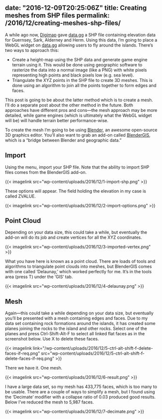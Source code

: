 date: "2016-12-09T20:25:06Z"
title: Creating meshes from SHP files
permalink: /2016/12/creating-meshes-shp-files/
---
A while ago now, [Digimap](http://www.digimap.gg/) gave [data.gg](https://data.gg/) a SHP file containing elevation data for Guernsey, Sark, Alderney and Herm. Using this data, I’m going to place a WebGL widget on [data.gg](https://data.gg/) allowing users to fly around the islands. There’s two ways to approach this:

* Create a height-map using the SHP data and generate game engine terrain using it. This would be done using geographic software to rasterize the data into a normal image (like a PNG) with white pixels representing high points and black pixels low (e.g. sea level).
* Triangulate the XYZ points in the SHP file to create 3D meshes. This is done using an algorithm to join all the points together to form edges and faces.

This post is going to be about the latter method which is to create a mesh. I’ll do a separate post about the other method in the future. Both approaches have different pros and cons—the mesh approach may be more detailed, while game engines (which is ultimately what the WebGL widget will be) will handle terrain better performance-wise.

To create the mesh I’m going to be using [Blender](https://www.blender.org/), an awesome open-source 3D graphics editor. You’ll also want to grab an add-on called [BlenderGIS](https://github.com/domlysz/BlenderGIS), which is a “bridge between Blender and geographic data.”

## Import

Using the menu, import your SHP file. Note that the ability to import SHP files comes from the BlenderGIS add-on.

{{< imagelink src="wp-content/uploads/2016/12/1-import-shp.png" >}}

These options will appear. The field holding the elevation in my case is called ZVALUE.

{{< imagelink src="wp-content/uploads/2016/12/2-import-options.png" >}}

## Point Cloud

Depending on your data size, this could take a while, but eventually the add-on will do its job and create vertices for all the XYZ coordinates.

{{< imagelink src="wp-content/uploads/2016/12/3-imported-vertex.png" >}}

What you have here is known as a point cloud. There are loads of tools and algorithms to triangulate point clouds into meshes, but BlenderGIS comes with one called ‘Delaunay,’ which worked perfectly for me. It’s in the tools area (press T) under the ‘GIS’ tab.

{{< imagelink src="wp-content/uploads/2016/12/4-delaunay.png" >}}

## Mesh

Again—this could take a while depending on your data size, but eventually you’ll be presented with a mesh containing edges and faces. Due to my data set containing rock formations around the islands, it has created some planes joining the rocks to the island and other rocks. Select one of the planes and press Ctrl-Shift-Alt-F to select all linked flat faces as in the screenshot below. Use X to delete these faces.

{{< imagelink link="/wp-content/uploads/2016/12/5-ctrl-alt-shift-f-delete-faces-if-req.png" src="wp-content/uploads/2016/12/5-ctrl-alt-shift-f-delete-faces-if-req.png" >}}

There we have it. One mesh.

{{< imagelink src="wp-content/uploads/2016/12/6-result.png" >}}

I have a large data set, so my mesh has 433,775 faces, which is too many to be usable. There are a couple of ways to simplify a mesh, but I found using the ‘Decimate’ modifier with a collapse ratio of 0.03 produced good results. Below I’ve reduced the mesh to 5,987 faces.

{{< imagelink src="wp-content/uploads/2016/12/7-decimate.png" >}}